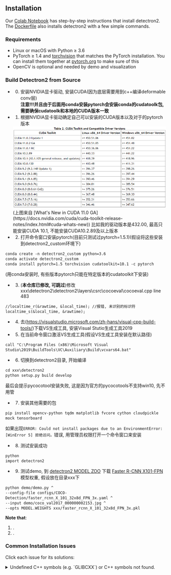 ## Installation

Our [Colab Notebook](https://colab.research.google.com/drive/16jcaJoc6bCFAQ96jDe2HwtXj7BMD_-m5)
has step-by-step instructions that install detectron2.
The [Dockerfile](docker)
also installs detectron2 with a few simple commands.

### Requirements
- Linux or macOS with Python ≥ 3.6
- PyTorch ≥ 1.4 and [torchvision](https://github.com/pytorch/vision/) that matches the PyTorch installation.
  You can install them together at [pytorch.org](https://pytorch.org) to make sure of this
- OpenCV is optional and needed by demo and visualization


### Build Detectron2 from Source
* 0. 安装NVIDIA显卡驱动, 安装CUDA(因为底层需要用到c++编译deformable conv层)  
     **注意!!!并且由于后面用conda安装pytorch会安装conda的cudatoolk包, 需要确保cudatoolk和本地的CUDA版本一致**

* 1. 根据NVIDIA显卡驱动确定自己可以安装的CUDA版本以及对于的pytorch版本
   <img src="introduce_materials/cuda_version.png" width="800" >  
   (上图来自 [What's New in CUDA 11.0 GA](https://docs.nvidia.com/cuda/cuda-toolkit-release-notes/index.html#cuda-whats-new))  
   比如我的驱动版本是432.00, 最高只能安装CUDA 10.1, 不能安装CUDA10.2.89及以上版本


* 2. 打开命令窗口安装pytorch(目前只测试过pytorch=1.5.1)(假设将这些安装到detectron2_custom环境下)
```
conda create -n detectron2_custom python=3.6
conda activate detectron2_custom
conda install pytorch=1.5 torchvision cudatoolkit=10.1 -c pytorch
```

   (用conda安装时, 有些版本pytorch只能在特定版本的cudatoolkit下安装)


* 3. (**本仓库已修改, 可跳过**)修改xxx\detectron2\detectron2\layers\csrc\cocoeval\cocoeval.cpp line 483
```
//localtime_r(&rawtime, &local_time); //报错, 未识别的标识符
localtime_s(&local_time, &rawtime);
```


* 4. 去(https://visualstudio.microsoft.com/zh-hans/visual-cpp-build-tools/)下载VS生成工具, 安装Visual Stutio生成工具2019


* 5. 在当前命令窗口激活VS生成工具(假设VS生成工具安装在默认路径)
```
call "C:\Program Files (x86)\Microsoft Visual Studio\2019\BuildTools\VC\Auxiliary\Build\vcvars64.bat"
```


* 6. 切换到detectron2目录, 开始编译
```
cd xxx\detectron2
python setup.py build develop
```

   最后会提示pycocotool安装失败, 这是因为官方的pycocotools不支持win10, 先不用管


* 7. 安装其他需要的包
```
pip install opencv-python tqdm matplotlib fvcore cython cloudpickle mock tensorboard
```

   如果出现`ERROR: Could not install packages due to an EnvironmentError: [WinError 5] 拒绝访问。`错误, 用管理员权限打开一个命令窗口来安装


* 8. 测试安装成功
```
python
import detectron2
```


* 9. 测试demo, 到 [detectron2 MODEL ZOO](https://github.com/facebookresearch/detectron2/blob/master/MODEL_ZOO.md) 下载 [Faster R-CNN X101-FPN](https://dl.fbaipublicfiles.com/detectron2/COCO-Detection/faster_rcnn_X_101_32x8d_FPN_3x/139173657/model_final_68b088.pkl)模型权重, 假设放在目录xxx下
```
python demo/demo.py ^
--config-file configs/COCO-Detection/faster_rcnn_X_101_32x8d_FPN_3x.yaml ^
--input demo/coco_val2017_000000002153.jpg ^
--opts MODEL.WEIGHTS xxx/faster_rcnn_X_101_32x8d_FPN_3x.pkl
```



**Note that**:
1. .
2. .

### Common Installation Issues

Click each issue for its solutions:

<details>
<summary>
Undefined C++ symbols (e.g. `GLIBCXX`) or C++ symbols not found.
</summary>
<br/>
Usually it's because the library is compiled with a newer C++ compiler but run with an old C++ runtime.

This often happens with old anaconda.
Try `conda update libgcc`. Then rebuild detectron2.

The fundamental solution is to run the code with proper C++ runtime.
One way is to use `LD_PRELOAD=/path/to/libstdc++.so`.

</details>
